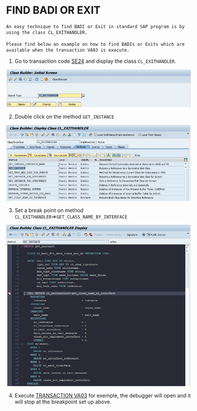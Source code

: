 # FIND BADI OR EXIT

    An easy technique to find BADI or Exit in standard SAP program is by using the class CL_EXITHANDLER.

    Please find below an example on how to find BADIs or Exits which are available when the transaction VA03 is execute.

1. Go to transaction code [SE24](../22_Transactions/TCODE_SE24.md) and display the class `CL_EXITHANDLER`.

![](../ressources/21_05_01.jpg)

2. Double click on the method `GET_INSTANCE`

![](../ressources/21_05_02.jpg)

3. Set a break point on method `CL_EXITHANDLER`=>`GET_CLASS_NAME_BY_INTERFACE`

![](../ressources/21_05_03.jpg)

4. Execute [TRANSACTION VA03](../22_Transactions/TCODE_VA03.md) for exemple, the debugger will open and it will stop at the breakpoint set up above.